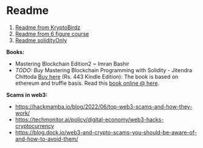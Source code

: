 # Readme

1. [Readme from KryptoBirdz](./README-kryptobirdz.md)
2. [Readme from 6 figure course](./README-6_figure.md)
3. [Readme solidityOnly](./solidity-only.md)

**Books:**
- Mastering Blockchain Edition2 ~ Imran Bashir
- *TODO: Buy* Mastering Blockchain Programming with Solidity - Jitendra Chittoda [Buy here](https://www.amazon.in/Mastering-Blockchain-Programming-Solidity-production-ready-ebook/dp/B07W5F8S1L) (Rs. 443 Kindle Edition): The book is based on ethereum and truffle basis.  Read this [book online @ here](www.packtpub.com).

**Scams in web3:**
- https://hackmamba.io/blog/2022/06/top-web3-scams-and-how-they-work/
- https://techmonitor.ai/policy/digital-economy/web3-hacks-cryptocurrency
- https://blog.dock.io/web3-and-crypto-scams-you-should-be-aware-of-and-how-to-avoid-them/
